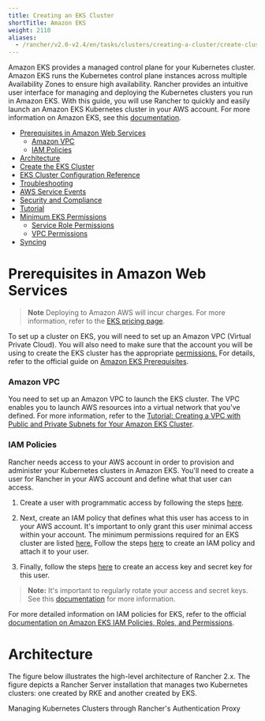 ```yaml
---
title: Creating an EKS Cluster
shortTitle: Amazon EKS
weight: 2110
aliases:
  - /rancher/v2.0-v2.4/en/tasks/clusters/creating-a-cluster/create-cluster-eks/
---
```


Amazon EKS provides a managed control plane for your Kubernetes cluster. Amazon EKS runs the Kubernetes control plane instances across multiple Availability Zones to ensure high availability. Rancher provides an intuitive user interface for managing and deploying the Kubernetes clusters you run in Amazon EKS. With this guide, you will use Rancher to quickly and easily launch an Amazon EKS Kubernetes cluster in your AWS account. For more information on Amazon EKS, see this [documentation](https://docs.aws.amazon.com/eks/latest/userguide/what-is-eks.html).

- [Prerequisites in Amazon Web Services](#prerequisites-in-amazon-web-services)
  - [Amazon VPC](#amazon-vpc)
  - [IAM Policies](#iam-policies)
- [Architecture](#architecture)
- [Create the EKS Cluster](#create-the-eks-cluster)
- [EKS Cluster Configuration Reference](#eks-cluster-configuration-reference)
- [Troubleshooting](#troubleshooting)
- [AWS Service Events](#aws-service-events)
- [Security and Compliance](#security-and-compliance)
- [Tutorial](#tutorial)
- [Minimum EKS Permissions](#minimum-eks-permissions)
  - [Service Role Permissions](#service-role-permissions)
  - [VPC Permissions](#vpc-permissions)
- [Syncing](#syncing)

# Prerequisites in Amazon Web Services

>**Note**
>Deploying to Amazon AWS will incur charges. For more information, refer to the [EKS pricing page](https://aws.amazon.com/eks/pricing.md).

To set up a cluster on EKS, you will need to set up an Amazon VPC (Virtual Private Cloud). You will also need to make sure that the account you will be using to create the EKS cluster has the appropriate [permissions.](#minimum-eks-permissions) For details, refer to the official guide on [Amazon EKS Prerequisites](https://docs.aws.amazon.com/eks/latest/userguide/getting-started-console.html#eks-prereqs).

### Amazon VPC

You need to set up an Amazon VPC to launch the EKS cluster. The VPC enables you to launch AWS resources into a virtual network that you've defined. For more information, refer to the [Tutorial: Creating a VPC with Public and Private Subnets for Your Amazon EKS Cluster](https://docs.aws.amazon.com/eks/latest/userguide/create-public-private-vpc.html).

### IAM Policies

Rancher needs access to your AWS account in order to provision and administer your Kubernetes clusters in Amazon EKS. You'll need to create a user for Rancher in your AWS account and define what that user can access.

1. Create a user with programmatic access by following the steps [here](https://docs.aws.amazon.com/IAM/latest/UserGuide/id_users_create.html).

2. Next, create an IAM policy that defines what this user has access to in your AWS account. It's important to only grant this user minimal access within your account. The minimum permissions required for an EKS cluster are listed [here.](#minimum-eks-permissions) Follow the steps [here](https://docs.aws.amazon.com/eks/latest/userguide/EKS_IAM_user_policies.html) to create an IAM policy and attach it to your user.

3. Finally, follow the steps [here](https://docs.aws.amazon.com/IAM/latest/UserGuide/id_credentials_access-keys.html#Using_CreateAccessKey) to create an access key and secret key for this user.

> **Note:** It's important to regularly rotate your access and secret keys. See this [documentation](https://docs.aws.amazon.com/IAM/latest/UserGuide/id_credentials_access-keys.html#rotating_access_keys_console) for more information.

For more detailed information on IAM policies for EKS, refer to the official [documentation on Amazon EKS IAM Policies, Roles, and Permissions](https://docs.aws.amazon.com/eks/latest/userguide/IAM_policies.html).

# Architecture

The figure below illustrates the high-level architecture of Rancher 2.x. The figure depicts a Rancher Server installation that manages two Kubernetes clusters: one created by RKE and another created by EKS.

<figcaption>Managing Kubernetes Clusters through Rancher's Authentication Proxy</figcaption>

<!-- Architecture](../img/rancher/rancher-architecture-rancher-api-server.svg)

# Create the EKS Cluster

Use Rancher to set up and configure your Kubernetes cluster.

1. From the **Clusters** page, click **Add Cluster**.

1. Choose **Amazon EKS**.

1. Enter a **Cluster Name.**

1. Use **Member Roles** to configure user authorization for the cluster. Click **Add Member** to add users that can access the cluster. Use the **Role** drop-down to set permissions for each user.

1. Fill out the rest of the form. For help, refer to the [configuration reference.](#eks-cluster-configuration-reference) 

1. Click **Create**.

**Result:** 

Your cluster is created and assigned a state of **Provisioning.** Rancher is standing up your cluster.

You can access your cluster after its state is updated to **Active.**

**Active** clusters are assigned two Projects: 

- `Default`, containing the `default` namespace
- `System`, containing the `cattle-system`, `ingress-nginx`, `kube-public`, and `kube-system` namespaces


# EKS Cluster Configuration Reference

### Account Access

<a id="account-access-2-4"></a>

Complete each drop-down and field using the information obtained for your IAM policy.

| Setting    | Description                                                                                                          |
| ---------- | -------------------------------------------------------------------------------------------------------------------- |
| Region     | From the drop-down choose the geographical region in which to build your cluster.                                    |
| Access Key | Enter the access key that you created for your IAM policy. |
| Secret Key | Enter the secret key that you created for your IAM policy. |

### Service Role

<a id="service-role-2-4"></a>

Choose a [service role](https://docs.aws.amazon.com/IAM/latest/UserGuide/using-service-linked-roles.html).

Service Role | Description
-------------|---------------------------
Standard: Rancher generated service role | If you choose this role, Rancher automatically adds a service role for use with the cluster.
Custom: Choose from your existing service roles | If you choose this role, Rancher lets you choose from service roles that you're already created within AWS. For more information on creating a custom service role in AWS, see the [Amazon documentation](https://docs.aws.amazon.com/IAM/latest/UserGuide/using-service-linked-roles.html#create-service-linked-role).

### Public IP for Worker Nodes

<a id="public-ip-for-worker-nodes-2-4"></a>

Your selection for this option determines what options are available for **VPC & Subnet**.

Option | Description
-------|------------
Yes | When your cluster nodes are provisioned, they're assigned a both a private and public IP address.
No: Private IPs only | When your cluster nodes are provisioned, they're assigned only a private IP address.<br/><br/>If you choose this option, you must also choose a **VPC & Subnet** that allow your instances to access the internet. This access is required so that your worker nodes can connect to the Kubernetes control plane.

### VPC & Subnet

<a id="vpc-and-subnet-2-4"></a>

The available options depend on the [public IP for worker nodes.](#public-ip-for-worker-nodes)

Option | Description
    -------|------------
    Standard: Rancher generated VPC and Subnet | While provisioning your cluster, Rancher generates a new VPC and Subnet.
    Custom: Choose from your existing VPC and Subnets | While provisioning your cluster, Rancher configures your nodes to use a VPC and Subnet that you've already [created in AWS](https://docs.aws.amazon.com/vpc/latest/userguide/getting-started-ipv4.html). If you choose this option, complete the remaining steps below.

 For more information, refer to the AWS documentation for [Cluster VPC Considerations](https://docs.aws.amazon.com/eks/latest/userguide/network_reqs.html). Follow one of the sets of instructions below based on your selection from the previous step.

- [What Is Amazon VPC?](https://docs.aws.amazon.com/vpc/latest/userguide/what-is-amazon-vpc.html)
- [VPCs and Subnets](https://docs.aws.amazon.com/vpc/latest/userguide/VPC_Subnets.html)


If you choose to assign a public IP address to your cluster's worker nodes, you have the option of choosing between a VPC that's automatically generated by Rancher (i.e., **Standard: Rancher generated VPC and Subnet**), or a VPC that you've already created with AWS (i.e., **Custom: Choose from your existing VPC and Subnets**). Choose the option that best fits your use case.

{{% accordion id="yes" label="Click to expand" %}}

If you're using **Custom: Choose from your existing VPC and Subnets**:

(If you're using **Standard**, skip to the [instance options.)](#select-instance-options-2-4)

1. Make sure **Custom: Choose from your existing VPC and Subnets** is selected.

1. From the drop-down that displays, choose a VPC.

1. Click **Next: Select Subnets**. Then choose one of the **Subnets** that displays.

1. Click **Next: Select Security Group**.
{{% /accordion %}}

If your worker nodes have Private IPs only, you must also choose a **VPC & Subnet** that allow your instances to access the internet. This access is required so that your worker nodes can connect to the Kubernetes control plane.
{{% accordion id="no" label="Click to expand" %}}
Follow the steps below.

>**Tip:** When using only private IP addresses, you can provide your nodes internet access by creating a VPC constructed with two subnets, a private set and a public set.  The private set should have its route tables configured to point toward a NAT in the public set.  For more information on routing traffic from private subnets, please see the [official AWS documentation](https://docs.aws.amazon.com/vpc/latest/userguide/VPC_NAT_Instance.html).

1. From the drop-down that displays, choose a VPC.

1. Click **Next: Select Subnets**. Then choose one of the **Subnets** that displays.

{{% /accordion %}}

### Security Group

<a id="security-group-2-4"></a>

Amazon Documentation:

- [Cluster Security Group Considerations](https://docs.aws.amazon.com/eks/latest/userguide/sec-group-reqs.html)
- [Security Groups for Your VPC](https://docs.aws.amazon.com/vpc/latest/userguide/VPC_SecurityGroups.html)
- [Create a Security Group](https://docs.aws.amazon.com/vpc/latest/userguide/getting-started-ipv4.html#getting-started-create-security-group)

### Instance Options

<a id="select-instance-options-2-4"></a>

Instance type and size of your worker nodes affects how many IP addresses each worker node will have available. See this [documentation](https://docs.aws.amazon.com/AWSEC2/latest/UserGuide/using-eni.html#AvailableIpPerENI) for more information.

Option | Description
-------|------------
Instance Type | Choose the [hardware specs](https://aws.amazon.com/ec2/instance-types.md) for the instance you're provisioning.
Custom AMI Override | If you want to use a custom [Amazon Machine Image](https://docs.aws.amazon.com/AWSEC2/latest/UserGuide/AMIs.html#creating-an-ami) (AMI), specify it here. By default, Rancher will use the [EKS-optimized AMI](https://docs.aws.amazon.com/eks/latest/userguide/eks-optimized-ami.html) for the EKS version that you chose.
Desired ASG Size | The number of instances that your cluster will provision.
User Data | Custom commands can to be passed to perform automated configuration tasks **WARNING: Modifying this may cause your nodes to be unable to join the cluster.** _Note: Available as of v2.2.0_

# Troubleshooting

If your changes were overwritten, it could be due to the way the cluster data is synced with EKS. Changes shouldn't be made to the cluster from another source, such as in the EKS console, and in Rancher within a five-minute span. For information on how this works and how to configure the refresh interval, refer to [Syncing.](#syncing)

If an unauthorized error is returned while attempting to modify or import the cluster and the cluster was not created with the role or user that your credentials belong to, refer to [Security and Compliance.](#security-and-compliance)

For any issues or troubleshooting details for your Amazon EKS Kubernetes cluster, please see this [documentation](https://docs.aws.amazon.com/eks/latest/userguide/troubleshooting.html).

# AWS Service Events

To find information on any AWS Service events, please see [this page](https://status.aws.amazon.com.md).

# Security and Compliance

By default only the IAM user or role that created a cluster has access to it. Attempting to access the cluster with any other user or role without additional configuration will lead to an error. In Rancher, this means using a credential that maps to a user or role that was not used to create the cluster will cause an unauthorized error. For example, an EKSCtl cluster will not be imported in Rancher unless the credentials used to import the cluster match the role or user used by EKSCtl. Additional users and roles can be authorized to access a cluster by being added to the aws-auth configmap in the kube-system namespace. For a more in-depth explanation and detailed instructions, please see this [documentation](https://aws.amazon.com/premiumsupport/knowledge-center/amazon-eks-cluster-access.md).

For more information on security and compliance with your Amazon EKS Kubernetes cluster, please see this [documentation](https://docs.aws.amazon.com/eks/latest/userguide/shared-responsibilty.html).

# Tutorial

This [tutorial](https://aws.amazon.com/blogs/opensource/managing-eks-clusters-rancher.md) on the AWS Open Source Blog will walk you through how to set up an EKS cluster with Rancher, deploy a publicly accessible app to test the cluster, and deploy a sample project to track real-time geospatial data using a combination of other open-source software such as Grafana and InfluxDB.

# Minimum EKS Permissions

Documented here is a minimum set of permissions necessary to use all functionality of the EKS driver in Rancher. Additional permissions are required for Rancher to provision the `Service Role` and `VPC` resources. Optionally these resources can be created **before** the cluster creation and will be selectable when defining the cluster configuration.

Resource | Description 
---------|------------
Service Role | The service role provides Kubernetes the permissions it requires to manage resources on your behalf. Rancher can create the service role with the following [Service Role Permissions](./cluster-provisioning/hosted-kubernetes-clusters/eks/#service-role-permissions).
VPC | Provides isolated network resources utilised by EKS and worker nodes. Rancher can create the VPC resources with the following [VPC Permissions](./cluster-provisioning/hosted-kubernetes-clusters/eks/#vpc-permissions).


Resource targeting uses `*` as the ARN of many of the resources created cannot be known before creating the EKS cluster in Rancher.

```json
{
    "Version": "2012-10-17",
    "Statement": [
        {
            "Sid": "EC2Permisssions",
            "Effect": "Allow",
            "Action": [
                "ec2:RunInstances",
                "ec2:RevokeSecurityGroupIngress",
                "ec2:RevokeSecurityGroupEgress",
                "ec2:DescribeVpcs",
                "ec2:DescribeTags",
                "ec2:DescribeSubnets",
                "ec2:DescribeSecurityGroups",
                "ec2:DescribeRouteTables",
                "ec2:DescribeLaunchTemplateVersions",
                "ec2:DescribeLaunchTemplates",
                "ec2:DescribeKeyPairs",
                "ec2:DescribeInternetGateways",
                "ec2:DescribeImages",
                "ec2:DescribeAvailabilityZones",
                "ec2:DescribeAccountAttributes",
                "ec2:DeleteTags",
                "ec2:DeleteSecurityGroup",
                "ec2:DeleteKeyPair",
                "ec2:CreateTags",
                "ec2:CreateSecurityGroup",
                "ec2:CreateLaunchTemplateVersion",
                "ec2:CreateLaunchTemplate",
                "ec2:CreateKeyPair",
                "ec2:AuthorizeSecurityGroupIngress",
                "ec2:AuthorizeSecurityGroupEgress"
            ],
            "Resource": "*"
        },
        {
            "Sid": "CloudFormationPermisssions",
            "Effect": "Allow",
            "Action": [
                "cloudformation:ListStacks",
                "cloudformation:ListStackResources",
                "cloudformation:DescribeStacks",
                "cloudformation:DescribeStackResources",
                "cloudformation:DescribeStackResource",
                "cloudformation:DeleteStack",
                "cloudformation:CreateStackSet",
                "cloudformation:CreateStack"
            ],
            "Resource": "*"
        },
        {
            "Sid": "IAMPermissions",
            "Effect": "Allow",
            "Action": [
                "iam:PassRole",
                "iam:ListRoles",
                "iam:ListRoleTags",
                "iam:ListInstanceProfilesForRole",
                "iam:ListInstanceProfiles",
                "iam:ListAttachedRolePolicies",
                "iam:GetRole",
                "iam:GetInstanceProfile",
                "iam:DetachRolePolicy",
                "iam:DeleteRole",
                "iam:CreateRole",
                "iam:AttachRolePolicy"
            ],
            "Resource": "*"
        },
        {
            "Sid": "KMSPermisssions",
            "Effect": "Allow",
            "Action": "kms:ListKeys",
            "Resource": "*"
        },
        {
            "Sid": "EKSPermisssions",
            "Effect": "Allow",
            "Action": [
                "eks:UpdateNodegroupVersion",
                "eks:UpdateNodegroupConfig",
                "eks:UpdateClusterVersion",
                "eks:UpdateClusterConfig",
                "eks:UntagResource",
                "eks:TagResource",
                "eks:ListUpdates",
                "eks:ListTagsForResource",
                "eks:ListNodegroups",
                "eks:ListFargateProfiles",
                "eks:ListClusters",
                "eks:DescribeUpdate",
                "eks:DescribeNodegroup",
                "eks:DescribeFargateProfile",
                "eks:DescribeCluster",
                "eks:DeleteNodegroup",
                "eks:DeleteFargateProfile",
                "eks:DeleteCluster",
                "eks:CreateNodegroup",
                "eks:CreateFargateProfile",
                "eks:CreateCluster"
            ],
            "Resource": "*"
        }
    ]
}
```

### Service Role Permissions

Rancher will create a service role with the following trust policy:

```json
{
  "Version": "2012-10-17",
  "Statement": [
    {
      "Action": "sts:AssumeRole",
      "Principal": {
        "Service": "eks.amazonaws.com"
      },
      "Effect": "Allow",
      "Sid": ""
    }
  ]
}
```

This role will also have two role policy attachments with the following policies ARNs:

```
arn:aws:iam::aws:policy/AmazonEKSClusterPolicy
arn:aws:iam::aws:policy/AmazonEKSServicePolicy
```

Permissions required for Rancher to create service role on users behalf during the EKS cluster creation process.

```json
{
  "Version": "2012-10-17",
  "Statement": [
    {
      "Sid": "IAMPermisssions",
      "Effect": "Allow",
      "Action": [
        "iam:AddRoleToInstanceProfile",
        "iam:AttachRolePolicy",
        "iam:CreateInstanceProfile",
        "iam:CreateRole",
        "iam:CreateServiceLinkedRole",
        "iam:DeleteInstanceProfile",
        "iam:DeleteRole",
        "iam:DetachRolePolicy",
        "iam:GetInstanceProfile",
        "iam:GetRole",
        "iam:ListAttachedRolePolicies",
        "iam:ListInstanceProfiles",
        "iam:ListInstanceProfilesForRole",
        "iam:ListRoles",
        "iam:ListRoleTags",
        "iam:PassRole",
        "iam:RemoveRoleFromInstanceProfile"
      ],
      "Resource": "*"
    }
  ]
}
```

### VPC Permissions

Permissions required for Rancher to create VPC and associated resources.

```json
{
  "Sid": "VPCPermissions",
  "Effect": "Allow",
  "Action": [
     "ec2:ReplaceRoute",
     "ec2:ModifyVpcAttribute",
     "ec2:ModifySubnetAttribute",
     "ec2:DisassociateRouteTable",
     "ec2:DetachInternetGateway",
     "ec2:DescribeVpcs",
     "ec2:DeleteVpc",
     "ec2:DeleteTags",
     "ec2:DeleteSubnet",
     "ec2:DeleteRouteTable",
     "ec2:DeleteRoute",
     "ec2:DeleteInternetGateway",
     "ec2:CreateVpc",
     "ec2:CreateSubnet",
     "ec2:CreateSecurityGroup",
     "ec2:CreateRouteTable",
     "ec2:CreateRoute",
     "ec2:CreateInternetGateway",
     "ec2:AttachInternetGateway",
     "ec2:AssociateRouteTable"
  ],
  "Resource": "*"
}
```